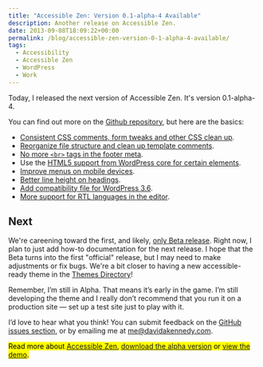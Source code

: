 ```yaml
---
title: "Accessible Zen: Version 0.1-alpha-4 Available"
description: Another release on Accessible Zen.
date: 2013-09-08T18:09:22+00:00
permalink: /blog/accessible-zen-version-0-1-alpha-4-available/
tags:
  - Accessibility
  - Accessible Zen
  - WordPress
  - Work
---
```


Today, I released the next version of Accessible Zen. It's version 0.1-alpha-4.

You can find out more on the [Github repository](https://github.com/davidakennedy/accessible-zen), but here are the basics:

- [Consistent CSS comments, form tweaks and other CSS clean up](https://github.com/davidakennedy/accessible-zen/issues/4).
- [Reorganize file structure and clean up template comments](https://github.com/davidakennedy/accessible-zen/issues/16).
- [No more `<br>` tags in the footer meta](https://github.com/davidakennedy/accessible-zen/issues/17).
- Use the [HTML5 support from WordPress core for certain elements](https://github.com/davidakennedy/accessible-zen/issues/27).
- [Improve menus on mobile devices](https://github.com/davidakennedy/accessible-zen/issues/29).
- [Better line height on headings](https://github.com/davidakennedy/accessible-zen/issues/30).
- [Add compatibility file for WordPress 3.6](https://github.com/davidakennedy/accessible-zen/issues/31).
- [More support for RTL languages in the editor](https://github.com/davidakennedy/accessible-zen/issues/32).

## Next

We're careening toward the first, and likely, [only Beta release](https://github.com/davidakennedy/accessible-zen/issues/milestones). Right now, I plan to just add how-to documentation for the next release. I hope that the Beta turns into the first "official" release, but I may need to make adjustments or fix bugs. We're a bit closer to having a new accessible-ready theme in the [Themes Directory](http://wordpress.org/themes/)!

Remember, I’m still in Alpha. That means it’s early in the game. I’m still developing the theme and I really don’t recommend that you run it on a production site — set up a test site just to play with it.

I’d love to hear what you think! You can submit feedback on the [GitHub issues section](https://github.com/davidakennedy/Accessible-Zen/issues), or by emailing me at <me@davidakennedy.com>.

<mark>Read more about <a href="/projects/accessible-zen/">Accessible Zen</a>, <a href="https://github.com/davidakennedy/accessible-zen">download the alpha version</a> or <a href="http://accessiblezen.davidakennedy.com">view the demo</a>.</mark>
